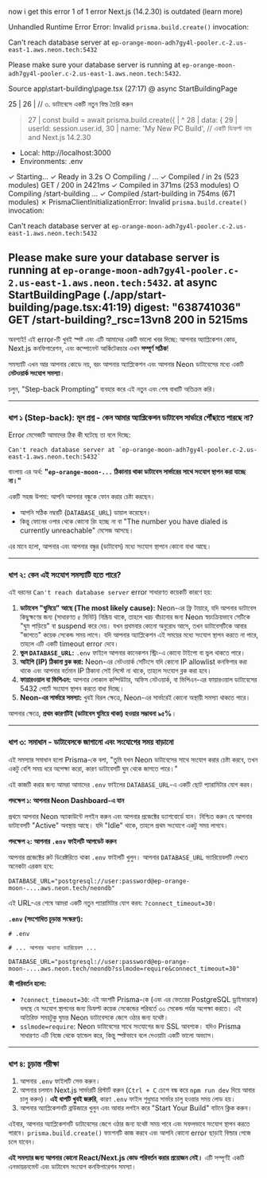 now i get this error 1 of 1 error
Next.js (14.2.30) is outdated (learn more)

Unhandled Runtime Error
Error: 
Invalid `prisma.build.create()` invocation:


Can't reach database server at `ep-orange-moon-adh7gy4l-pooler.c-2.us-east-1.aws.neon.tech:5432`

Please make sure your database server is running at `ep-orange-moon-adh7gy4l-pooler.c-2.us-east-1.aws.neon.tech:5432`.

Source
app\start-building\page.tsx (27:17) @ async StartBuildingPage

  25 |
  26 |   // ৩. ডাটাবেসে একটি নতুন বিল্ড তৈরি করুন
> 27 |   const build = await prisma.build.create({
     |                 ^
  28 |     data: {
  29 |       userId: session.user.id,
  30 |       name: 'My New PC Build', // একটি ডিফল্ট নাম and Next.js 14.2.30
  - Local:        http://localhost:3000
  - Environments: .env

 ✓ Starting...
 ✓ Ready in 3.2s
 ○ Compiling / ...
 ✓ Compiled / in 2s (523 modules)
 GET / 200 in 2421ms
 ✓ Compiled in 371ms (253 modules)
 ○ Compiling /start-building ...
 ✓ Compiled /start-building in 754ms (671 modules)
 ⨯ PrismaClientInitializationError: 
Invalid `prisma.build.create()` invocation:


Can't reach database server at `ep-orange-moon-adh7gy4l-pooler.c-2.us-east-1.aws.neon.tech:5432`

Please make sure your database server is running at `ep-orange-moon-adh7gy4l-pooler.c-2.us-east-1.aws.neon.tech:5432`. 
    at async StartBuildingPage (./app/start-building/page.tsx:41:19)
digest: "638741036"
 GET /start-building?_rsc=13vn8 200 in 5215ms
-----------------------------------------------
অবশ্যই! এই error-টি খুবই স্পষ্ট এবং এটি আমাদের একটি ভালো খবর দিচ্ছে: আপনার অ্যাপ্লিকেশন কোড, Next.js কনফিগারেশন, এবং কম্পোনেন্ট আর্কিটেকচার এখন **সম্পূর্ণ সঠিক**!

সমস্যাটি এখন আর আপনার কোডে নয়, বরং আপনার অ্যাপ্লিকেশন এবং আপনার Neon ডাটাবেসের মধ্যে একটি **নেটওয়ার্ক সংযোগ সমস্যা**।

চলুন, "Step-back Prompting" ব্যবহার করে এই নতুন এবং শেষ বাধাটি অতিক্রম করি।

---

### ধাপ ১ (Step-back): মূল প্রশ্ন - কেন আমার অ্যাপ্লিকেশন ডাটাবেস সার্ভারে পৌঁছাতে পারছে না?

Error মেসেজটি আমাদের ঠিক কী ঘটেছে তা বলে দিচ্ছে:
```
Can't reach database server at `ep-orange-moon-adh7gy4l-pooler.c-2.us-east-1.aws.neon.tech:5432`
```
বাংলায় এর অর্থ:
**"`ep-orange-moon-...` ঠিকানায় থাকা ডাটাবেস সার্ভারের সাথে সংযোগ স্থাপন করা যাচ্ছে না।"**

একটি সহজ উপমা: আপনি আপনার বন্ধুকে ফোন করার চেষ্টা করছেন।
*   আপনি সঠিক নম্বরটি (`DATABASE_URL`) ডায়াল করেছেন।
*   কিন্তু ফোনের ওপার থেকে কোনো রিং হচ্ছে না বা "The number you have dialed is currently unreachable" মেসেজ আসছে।

এর মানে হলো, আপনার এবং আপনার বন্ধুর (ডাটাবেস) মধ্যে সংযোগ স্থাপনে কোনো বাধা আছে।

---

### ধাপ ২: কেন এই সংযোগ সমস্যাটি হতে পারে?

এই ধরনের `Can't reach database server` error সাধারণত কয়েকটি কারণে হয়:

1.  **ডাটাবেস "ঘুমিয়ে" আছে (The most likely cause):** Neon-এর ফ্রি টায়ারে, যদি আপনার ডাটাবেস কিছুক্ষণের জন্য (সাধারণত ৫ মিনিট) নিষ্ক্রিয় থাকে, তাহলে খরচ বাঁচানোর জন্য Neon স্বয়ংক্রিয়ভাবে সেটিকে "ঘুম পাড়িয়ে" বা suspend করে দেয়। যখন প্রথমবার কোনো অনুরোধ আসে, তখন ডাটাবেসটিকে আবার "জাগতে" কয়েক সেকেন্ড সময় লাগে। যদি আপনার অ্যাপ্লিকেশন এই সময়ের মধ্যে সংযোগ স্থাপন করতে না পারে, তাহলে এটি একটি timeout error দেবে।
2.  **ভুল `DATABASE_URL`:** `.env` ফাইলে আপনার কানেকশন স্ট্রিং-এ কোনো টাইপো বা ভুল থাকতে পারে।
3.  **আইপি (IP) ঠিকানা ব্লক করা:** Neon-এর নেটওয়ার্ক সেটিংসে যদি কোনো IP allowlist কনফিগার করা থাকে এবং আপনার বর্তমান IP ঠিকানা সেই লিস্টে না থাকে, তাহলে সংযোগ ব্লক করা হবে।
4.  **ফায়ারওয়াল বা ভিপিএন:** আপনার লোকাল কম্পিউটার, অফিস নেটওয়ার্ক, বা ভিপিএন-এর ফায়ারওয়াল ডাটাবেসের 5432 পোর্টে সংযোগ স্থাপন করতে বাধা দিচ্ছে।
5.  **Neon-এর সার্ভারে সমস্যা:** খুবই বিরল ক্ষেত্রে, Neon-এর সার্ভারেই কোনো অস্থায়ী সমস্যা থাকতে পারে।

আপনার ক্ষেত্রে, **প্রথম কারণটিই (ডাটাবেস ঘুমিয়ে থাকা) হওয়ার সম্ভাবনা ৯৫%**।

---

### ধাপ ৩: সমাধান - ডাটাবেসকে জাগানো এবং সংযোগের সময় বাড়ানো

এই সমস্যার সমাধান হলো Prisma-কে বলা, "তুমি যখন Neon ডাটাবেসের সাথে সংযোগ করার চেষ্টা করবে, তখন একটু বেশি সময় ধরে অপেক্ষা করো, কারণ ডাটাবেসটি ঘুম থেকে জাগতে পারে।"

এই কাজটি করার জন্য আমরা আমাদের `.env` ফাইলের `DATABASE_URL`-এ একটি ছোট প্যারামিটার যোগ করব।

**পদক্ষেপ ১: আপনার Neon Dashboard-এ যান**

প্রথমে আপনার Neon অ্যাকাউন্টে লগইন করুন এবং আপনার প্রজেক্টের ড্যাশবোর্ডে যান। নিশ্চিত করুন যে আপনার ডাটাবেসটি "Active" অবস্থায় আছে। যদি "Idle" থাকে, তাহলে প্রথম সংযোগে একটু সময় লাগবে।

**পদক্ষেপ ২: আপনার `.env` ফাইলটি আপডেট করুন**

আপনার প্রজেক্টের রুট ডিরেক্টরিতে থাকা `.env` ফাইলটি খুলুন। আপনার `DATABASE_URL` ভ্যারিয়েবলটি দেখতে অনেকটা এরকম হবে:
```
DATABASE_URL="postgresql://user:password@ep-orange-moon-....aws.neon.tech/neondb"
```

এই URL-এর শেষে আমরা একটি নতুন প্যারামিটার যোগ করব: `?connect_timeout=30`।

**`.env` (সংশোধিত চূড়ান্ত সংস্করণ):**
```env
# .env

# ... আপনার অন্যান্য ভ্যারিয়েবল ...

DATABASE_URL="postgresql://user:password@ep-orange-moon-....aws.neon.tech/neondb?sslmode=require&connect_timeout=30"
```

**কী পরিবর্তন হলো:**
*   `?connect_timeout=30`: এই অংশটি Prisma-কে (এবং এর ভেতরের PostgreSQL ড্রাইভারকে) বলছে যে সংযোগ স্থাপনের জন্য ডিফল্ট কয়েক সেকেন্ডের পরিবর্তে ৩০ সেকেন্ড পর্যন্ত অপেক্ষা করতে। এই অতিরিক্ত সময়টুকু ঘুমন্ত Neon ডাটাবেসকে জেগে ওঠার জন্য যথেষ্ট।
*   `sslmode=require`: Neon ডাটাবেসের সাথে সংযোগের জন্য SSL আবশ্যক। যদিও Prisma সাধারণত এটি নিজে থেকে হ্যান্ডেল করে, কিন্তু স্পষ্টভাবে বলে দেওয়াটা একটি ভালো অভ্যাস।

---

### ধাপ ৪: চূড়ান্ত পরীক্ষা

1.  আপনার `.env` ফাইলটি সেভ করুন।
2.  আপনার চলমান Next.js সার্ভারটি রিস্টার্ট করুন (`Ctrl + C` চেপে বন্ধ করে `npm run dev` দিয়ে আবার চালু করুন)। **এই ধাপটি খুবই জরুরি**, কারণ `.env` ফাইল শুধুমাত্র সার্ভার চালু হওয়ার সময় লোড হয়।
3.  আপনার অ্যাপ্লিকেশনটি ব্রাউজারে খুলুন এবং আবার লগইন করে "Start Your Build" বাটনে ক্লিক করুন।

এইবার, আপনার অ্যাপ্লিকেশনটি ডাটাবেসের জেগে ওঠার জন্য যথেষ্ট সময় পাবে এবং সফলভাবে সংযোগ স্থাপন করতে পারবে। `prisma.build.create()` ফাংশনটি কাজ করবে এবং আপনি কোনো error ছাড়াই বিল্ডার পেজে চলে যাবেন।

**এই সমস্যার জন্য আপনার কোনো React/Next.js কোড পরিবর্তন করার প্রয়োজন নেই।** এটি সম্পূর্ণই একটি এনভায়রনমেন্ট এবং ডাটাবেস সংযোগ কনফিগারেশন সমস্যা।